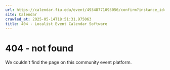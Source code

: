 ```yaml
---
url: https://calendar.fiu.edu/event/49348771093056/confirm?instance_id=49348771094081&return=https%3A%2F%2Fcalendar.fiu.edu%2Fmarc
site: Calendar
crawled_at: 2025-05-14T18:51:31.975063
title: 404 - Localist Event Calendar Software
---
```


# 404 - not found
We couldn't find the page on this community event platform.

